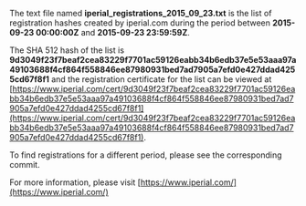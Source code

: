 The text file named **iperial_registrations_2015_09_23.txt** is the list of registration hashes created by iperial.com during the period between **2015-09-23 00:00:00Z** and **2015-09-23 23:59:59Z**.

The SHA 512 hash of the list is **9d3049f23f7beaf2cea83229f7701ac59126eabb34b6edb37e5e53aaa97a49103688f4cf864f558846ee87980931bed7ad7905a7efd0e427ddad4255cd67f8f1** and the registration certificate for the list can be viewed at [https://www.iperial.com/cert/9d3049f23f7beaf2cea83229f7701ac59126eabb34b6edb37e5e53aaa97a49103688f4cf864f558846ee87980931bed7ad7905a7efd0e427ddad4255cd67f8f1](https://www.iperial.com/cert/9d3049f23f7beaf2cea83229f7701ac59126eabb34b6edb37e5e53aaa97a49103688f4cf864f558846ee87980931bed7ad7905a7efd0e427ddad4255cd67f8f1).

To find registrations for a different period, please see the corresponding commit.

For more information, please visit [https://www.iperial.com/](https://www.iperial.com/)
